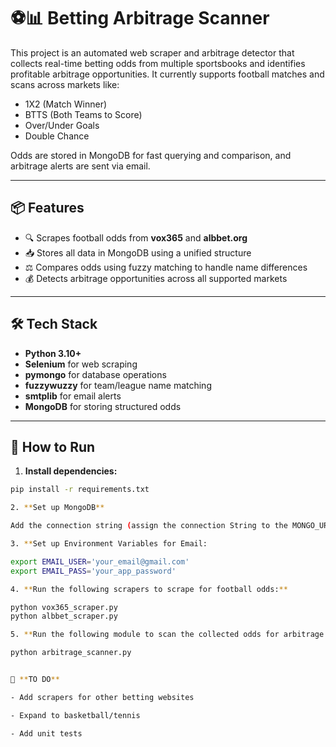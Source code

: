 # ⚽📊 Betting Arbitrage Scanner

This project is an automated web scraper and arbitrage detector that collects real-time betting odds from multiple sportsbooks and identifies profitable arbitrage opportunities. It currently supports football matches and scans across markets like:

- 1X2 (Match Winner)
- BTTS (Both Teams to Score)
- Over/Under Goals
- Double Chance

Odds are stored in MongoDB for fast querying and comparison, and arbitrage alerts are sent via email.

---

## 📦 Features

- 🔍 Scrapes football odds from **vox365** and **albbet.org**
- 📥 Stores all data in MongoDB using a unified structure
- ⚖️ Compares odds using fuzzy matching to handle name differences
- 💰 Detects arbitrage opportunities across all supported markets

---

## 🛠️ Tech Stack

- **Python 3.10+**
- **Selenium** for web scraping
- **pymongo** for database operations
- **fuzzywuzzy** for team/league name matching
- **smtplib** for email alerts
- **MongoDB** for storing structured odds

---

## 🚀 How to Run

1. **Install dependencies:**

```bash
pip install -r requirements.txt

2. **Set up MongoDB**

Add the connection string (assign the connection String to the MONGO_URI variable) under the 'TODO' comments on every python module

3. **Set up Environment Variables for Email:

export EMAIL_USER='your_email@gmail.com'
export EMAIL_PASS='your_app_password'

4. **Run the following scrapers to scrape for football odds:**

python vox365_scraper.py
python albbet_scraper.py

5. **Run the following module to scan the collected odds for arbitrage opportunities:**

python arbitrage_scanner.py


📌 **TO DO**

- Add scrapers for other betting websites

- Expand to basketball/tennis

- Add unit tests
